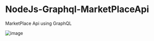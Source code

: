 # NodeJs-Graphql-MarketPlaceApi

MarketPlace Api using GraphQL

![image](https://user-images.githubusercontent.com/100997800/200116821-4323bc6e-74c0-490b-9348-6816616f30bc.png)

